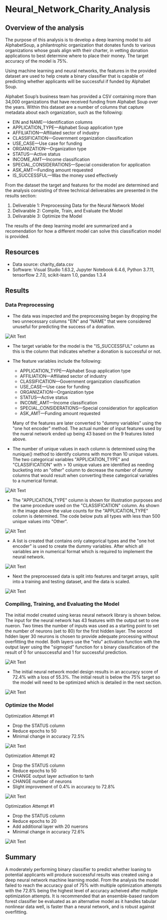 # Neural_Network_Charity_Analysis

## Overview of the analysis
The purpose of this analysis is to develop a deep learning model to aid AlphabetSoup, a philantrophic organization that donates funds to various organizations whose goals align with their charter, in vetting donation applications to best determine where to place their money. The target accuracy of the model is 75%.    

Using machine learning and neural networks, the features in the provided dataset are used to help create a binary classifier that is capable of predicting whether applicants will be successful if funded by Alphabet Soup.  

Alphabet Soup’s business team has provided a CSV containing more than 34,000 organizations that have received funding from Alphabet Soup over the years. Within this dataset are a number of columns that capture metadata about each organization, such as the following:

- EIN and NAME—Identification columns
- APPLICATION_TYPE—Alphabet Soup application type
- AFFILIATION—Affiliated sector of industry
- CLASSIFICATION—Government organization classification
- USE_CASE—Use case for funding
- ORGANIZATION—Organization type
- STATUS—Active status
- INCOME_AMT—Income classification
- SPECIAL_CONSIDERATIONS—Special consideration for application
- ASK_AMT—Funding amount requested
- IS_SUCCESSFUL—Was the money used effectively

From the dataset the target and features for the model are determined and the analysis consisting of three technical deliverables are presented in the results section:

1) Deliverable 1: Preprocessing Data for the Neural Network Model
2) Delivarable 2: Compile, Train, and Evaluate the Model
3) Delivarable 3: Optimize the Model

The results of the deep learning model are summarized and a recomendation for how a different model can solve this classification model is provided.  

## Resources
- Data source: charity_data.csv
- Software: Visual Studio 1.63.2, Jupyter Notebook 6.4.6, Python 3.7.11, tensorflow 2.7.0, scikit-learn 1.0, pandas 1.3.4

## Results

### Data Preprocessing

- The data was inspected and the preprocessing began by dropping the two unnecessary columns "EIN" and "NAME" that were considered unuseful for predicting the success of a donation.  


![Alt Text](Resources/Images/Del1_drop_col.png)


- The target variable for the model is the "IS_SUCCESSFUL" column as this is the column that indicates whether a donation is successful or not.
- The feature variables include the following:
    - APPLICATION_TYPE—Alphabet Soup application type
    - AFFILIATION—Affiliated sector of industry
    - CLASSIFICATION—Government organization classification
    - USE_CASE—Use case for funding
    - ORGANIZATION—Organization type
    - STATUS—Active status
    - INCOME_AMT—Income classification
    - SPECIAL_CONSIDERATIONS—Special consideration for application
    - ASK_AMT—Funding amount requested
 
    Many of the features are later converted to "dummy variables" using the "one hot encoder" method.  The actual number of input features used by the nueral network ended up being 43 based on the 9 features listed above. 

- The number of unique values in each column is determined using the nunique() method to identify columns with more than 10 unique values.  The two categorical variables "APPLICATION_TYPE" and "CLASSIFICATION" with > 10 unique values are identified as needing bucketing into an "other" column to decrease the number of dummy columns that would result when converting these categorical variables to a numerical format.  


![Alt Text](Resources/Images/Del1_unique.png)

- The "APPLICATION_TYPE" column is shown for illustration purposes and the same procedure used on the "CLASSIFICATION" column. As shown in the image above the value counts for the "APPLICATION_TYPE" column is determined. The code below puts all types with less than 500 unique values into "Other".  


![Alt Text](Resources/Images/Del1_application.png)


- A list is created that contains only categorical types and the "one hot encoder" is used to create the dummy variables.  After which all variables are in numerical format which is required to implement the neural network.  

![Alt Text](Resources/Images/Del1_enc.png)

- Next the preprocessed data is split into features and target arrays, split into a training and testing dataset, and the data is scaled.

![Alt Text](Resources/Images/Del1_split.png)

### Compiling, Training, and Evaluating the Model

The initial model created using keras neural network library is shown below.  The input for the neural network has 43 features with the output set to one nueron.  Two times the number of inputs was used as a starting point to set the number of neurons (set to 80) for the first hidden layer.  The second hdden layer 30 neurons is chosen to provide adequate processing without overfitting the model.  Both layers use the "relu" activation function with the output layer using the "sigmopid" function for s binary classification of the result of 0 for unsuccessful and 1 for successful prediction.  

![Alt Text](Resources/Images/Del2_model.png)

- The initial neural network model design results in an accuracy score of 72.4% with a loss of 55.3%.  The initial result is below the 75% target so the model will need to be optimized which is detailed in the next section. 

![Alt Text](Resources/Images/Del2_pred.png)

### Optimize the Model

Optimization Attempt #1
- Drop the STATUS column
- Reduce epochs to 50
- Minimal change in accuracy 72.5%

![Alt Text](Resources/Images/Del3_attempt1.png)

Optimization Attempt #2
- Drop the STATUS column
- Reduce epochs to 50
- CHANGE output layer activation to tanh
- CHANGE number of neurons
- Slight improvement of 0.4% in accuracy to 72.8% 

![Alt Text](Resources/Images/Del3_attempt2.png)

Optimization Attempt #1
- Drop the STATUS column
- Reduce epochs to 20
- Add additional layer with 20 nuerons
- Minimal change in accuracy 72.6%

![Alt Text](Resources/Images/Del3_attempt2.png)

## Summary
A moderately performing binary classifier to predict whether loaning to potential applicants will produce successful results was created using a deep neural network machine learning model.  From the analysis the model failed to reach the accuracy goal of 75% with multiple optimization attempts with the 72.8% being the highest level of accuracy acheived after multiple optimization attempts.  It is recommended that an ensemble-based random forest classifier be evaluated as an alternative model as it handles tabular nonlinear data well, is faster than a neural network, and is robust against overfitting.  
